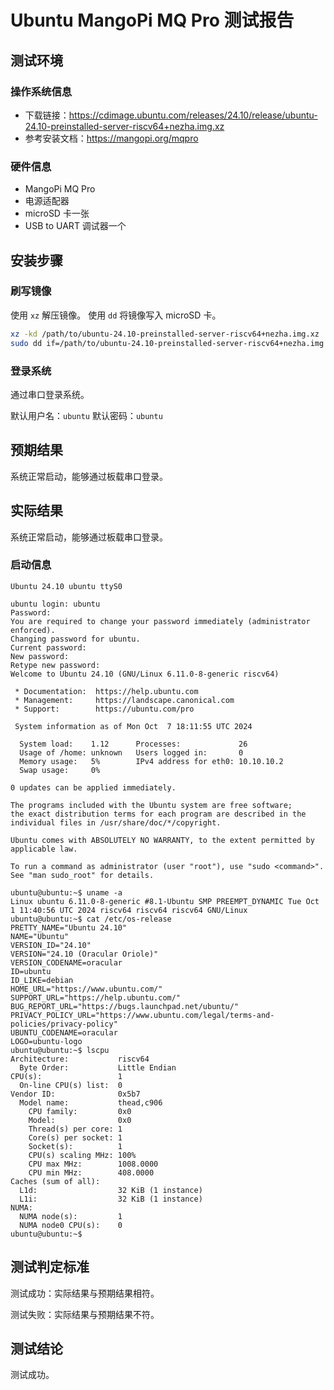 # Ubuntu MangoPi MQ Pro 测试报告

## 测试环境

### 操作系统信息

- 下载链接：https://cdimage.ubuntu.com/releases/24.10/release/ubuntu-24.10-preinstalled-server-riscv64+nezha.img.xz
- 参考安装文档：https://mangopi.org/mqpro

### 硬件信息

- MangoPi MQ Pro
- 电源适配器
- microSD 卡一张
- USB to UART 调试器一个

## 安装步骤

### 刷写镜像

使用 `xz` 解压镜像。
使用 `dd` 将镜像写入 microSD 卡。

```bash
xz -kd /path/to/ubuntu-24.10-preinstalled-server-riscv64+nezha.img.xz
sudo dd if=/path/to/ubuntu-24.10-preinstalled-server-riscv64+nezha.img of=/dev/your_device bs=1M status=progress
```

### 登录系统

通过串口登录系统。

默认用户名：`ubuntu`
默认密码：`ubuntu`

## 预期结果

系统正常启动，能够通过板载串口登录。

## 实际结果

系统正常启动，能够通过板载串口登录。

### 启动信息

```log
Ubuntu 24.10 ubuntu ttyS0

ubuntu login: ubuntu
Password: 
You are required to change your password immediately (administrator enforced).
Changing password for ubuntu.
Current password: 
New password: 
Retype new password: 
Welcome to Ubuntu 24.10 (GNU/Linux 6.11.0-8-generic riscv64)

 * Documentation:  https://help.ubuntu.com
 * Management:     https://landscape.canonical.com
 * Support:        https://ubuntu.com/pro

 System information as of Mon Oct  7 18:11:55 UTC 2024

  System load:    1.12      Processes:             26
  Usage of /home: unknown   Users logged in:       0
  Memory usage:   5%        IPv4 address for eth0: 10.10.10.2
  Swap usage:     0%

0 updates can be applied immediately.

The programs included with the Ubuntu system are free software;
the exact distribution terms for each program are described in the
individual files in /usr/share/doc/*/copyright.

Ubuntu comes with ABSOLUTELY NO WARRANTY, to the extent permitted by
applicable law.

To run a command as administrator (user "root"), use "sudo <command>".
See "man sudo_root" for details.

ubuntu@ubuntu:~$ uname -a
Linux ubuntu 6.11.0-8-generic #8.1-Ubuntu SMP PREEMPT_DYNAMIC Tue Oct  1 11:40:56 UTC 2024 riscv64 riscv64 riscv64 GNU/Linux
ubuntu@ubuntu:~$ cat /etc/os-release 
PRETTY_NAME="Ubuntu 24.10"
NAME="Ubuntu"
VERSION_ID="24.10"
VERSION="24.10 (Oracular Oriole)"
VERSION_CODENAME=oracular
ID=ubuntu
ID_LIKE=debian
HOME_URL="https://www.ubuntu.com/"
SUPPORT_URL="https://help.ubuntu.com/"
BUG_REPORT_URL="https://bugs.launchpad.net/ubuntu/"
PRIVACY_POLICY_URL="https://www.ubuntu.com/legal/terms-and-policies/privacy-policy"
UBUNTU_CODENAME=oracular
LOGO=ubuntu-logo
ubuntu@ubuntu:~$ lscpu
Architecture:           riscv64
  Byte Order:           Little Endian
CPU(s):                 1
  On-line CPU(s) list:  0
Vendor ID:              0x5b7
  Model name:           thead,c906
    CPU family:         0x0
    Model:              0x0
    Thread(s) per core: 1
    Core(s) per socket: 1
    Socket(s):          1
    CPU(s) scaling MHz: 100%
    CPU max MHz:        1008.0000
    CPU min MHz:        408.0000
Caches (sum of all):    
  L1d:                  32 KiB (1 instance)
  L1i:                  32 KiB (1 instance)
NUMA:                   
  NUMA node(s):         1
  NUMA node0 CPU(s):    0
ubuntu@ubuntu:~$ 

```

## 测试判定标准

测试成功：实际结果与预期结果相符。

测试失败：实际结果与预期结果不符。

## 测试结论

测试成功。